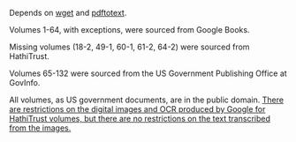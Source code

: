 Depends on [wget](https://www.gnu.org/software/wget/) and [pdftotext](https://www.xpdfreader.com/pdftotext-man.html).

Volumes 1-64, with exceptions, were sourced from Google Books.

Missing volumes (18-2, 49-1, 60-1, 61-2, 64-2) were sourced from HathiTrust.

Volumes 65-132 were sourced from the US Government Publishing Office at GovInfo.

All volumes, as US government documents, are in the public domain. [There are restrictions on the digital images and OCR produced by Google for HathiTrust volumes, but there are no restrictions on the text transcribed from the images.](https://www.hathitrust.org/the-collection/search-access/access-use-policy/#pd-us-google)
